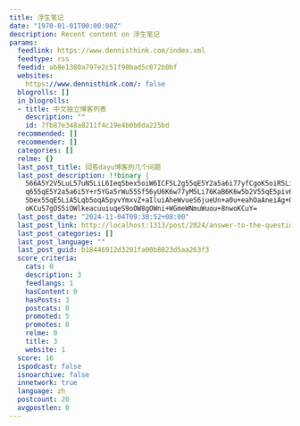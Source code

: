 ```yaml
---
title: 浮生笔记
date: "1970-01-01T00:00:00Z"
description: Recent content on 浮生笔记
params:
  feedlink: https://www.dennisthink.com/index.xml
  feedtype: rss
  feedid: ab8e1380a797e2c51f90bad5c072b0bf
  websites:
    https://www.dennisthink.com/: false
  blogrolls: []
  in_blogrolls:
  - title: 中文独立博客列表
    description: ""
    id: 7fb87e348a8211f4c19e4b0b0da225bd
  recommended: []
  recommender: []
  categories: []
  relme: {}
  last_post_title: 回答dayu博客的几个问题
  last_post_description: !!binary |
    566A5Y2V5LuL57uN5LiL6Ieq5bex5oiW6ICF5L2g55qE5Y2a5a6i77yfCgoK5oiR5Liq5L
    q655qE5Y2a5a6i5Y+r5YGa5rWu55Sf56yU6K6w77yM5Li76KaB6K6w5b2V55qE5piv6Ieq
    5bex55qE5LiA5Lqb5oqA5pyvYmxvZ+aIluiAheWvueS6jueUn+a0u+eahOaAneiAg+OAgg
    oKCuS7gOS5iOWlkeacuuiuqeS9oOW8gOWni+WGmeWNmuWuou+8nwoKCuY=
  last_post_date: "2024-11-04T09:38:52+08:00"
  last_post_link: http://localhost:1313/post/2024/answer-to-the-question-of-dayu/
  last_post_categories: []
  last_post_language: ""
  last_post_guid: b18446912d3201fa00b8823d5aa263f3
  score_criteria:
    cats: 0
    description: 3
    feedlangs: 1
    hasContent: 0
    hasPosts: 3
    postcats: 0
    promoted: 5
    promotes: 0
    relme: 0
    title: 3
    website: 1
  score: 16
  ispodcast: false
  isnoarchive: false
  innetwork: true
  language: zh
  postcount: 20
  avgpostlen: 0
---
```

